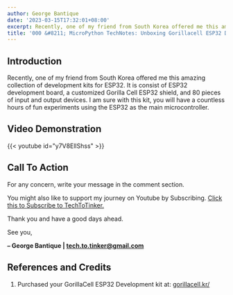 ```yaml
---
author: George Bantique
date: '2023-03-15T17:32:01+08:00'
excerpt: Recently, one of my friend from South Korea offered me this amazing collection of development kits for ESP32. It is consist of ESP32 development board, a customized Gorilla Cell ESP32 shield, and 80 pieces of input and output devices. I am sure with this kit, you will have a countless hours of fun experiments using the ESP32 as the main microcontroller. 
title: '000 &#8211; MicroPython TechNotes: Unboxing Gorillacell ESP32 Development Kit'
---
```


## **Introduction**
Recently, one of my friend from South Korea offered me this amazing collection of development kits for ESP32. It is consist of ESP32 development board, a customized Gorilla Cell ESP32 shield, and 80 pieces of input and output devices. I am sure with this kit, you will have a countless hours of fun experiments using the ESP32 as the main microcontroller.

## **Video Demonstration**

{{< youtube id="y7V8EllShss" >}}

## **Call To Action**
For any concern, write your message in the comment section.

You might also like to support my journey on Youtube by Subscribing. [Click this to Subscribe to TechToTinker.](https://www.youtube.com/c/TechToTinker?sub_confirmation=1)

Thank you and have a good days ahead.

See you,

**– George Bantique | tech.to.tinker@gmail.com**

## **References and Credits**

1. Purchased your GorillaCell ESP32 Development kit at: [gorillacell.kr/](http://gorillacell.kr/)

